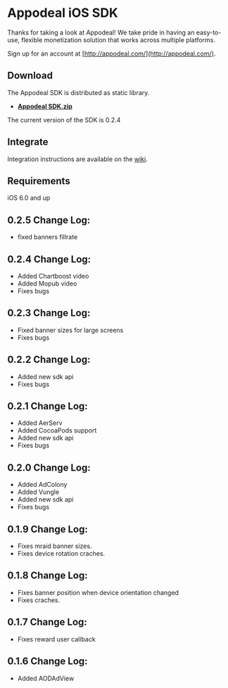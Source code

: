 # Appodeal iOS SDK

Thanks for taking a look at Appodeal! We take pride in having an easy-to-use, flexible monetization solution that works across multiple platforms.

Sign up for an account at [http://appodeal.com/](http://appodeal.com/).

## Download

The Appodeal SDK is distributed as static library.

- **[Appodeal SDK.zip](http://dl.dropbox.com/s/tandgz79v1t971q/Appodeal-iOS-SDK.zip)**

The current version of the SDK is 0.2.4

## Integrate

Integration instructions are available on the [wiki](https://github.com/appodeal/appodeal-ios-demo/wiki).

## Requirements

iOS 6.0 and up

0.2.5 Change Log:
----------------------------------
* fixed banners fillrate

0.2.4 Change Log:
----------------------------------
* Added Chartboost video
* Added Mopub video
* Fixes bugs

0.2.3 Change Log:
----------------------------------
* Fixed banner sizes for large screens
* Fixes bugs

0.2.2 Change Log:
----------------------------------
* Added new sdk api
* Fixes bugs

0.2.1 Change Log:
----------------------------------
* Added AerServ 
* Added CocoaPods support
* Added new sdk api
* Fixes bugs

0.2.0 Change Log:
----------------------------------
* Added AdColony 
* Added Vungle
* Added new sdk api
* Fixes bugs

0.1.9 Change Log:
----------------------------------
* Fixes mraid banner sizes.
* Fixes device rotation craches.

0.1.8 Change Log:
----------------------------------
* Fixes banner position when device orientation changed
* Fixes craches.

0.1.7 Change Log:
----------------------------------
* Fixes reward user callback

0.1.6 Change Log:
----------------------------------
* Added AODAdView